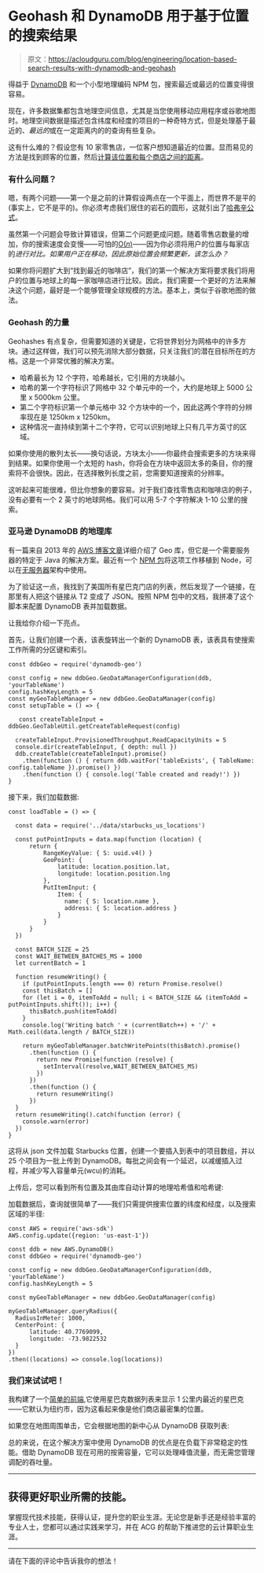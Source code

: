 # Geohash 和 DynamoDB 用于基于位置的搜索结果

> 原文：<https://acloudguru.com/blog/engineering/location-based-search-results-with-dynamodb-and-geohash>

得益于 [DynamoDB](https://acloudguru.com/course/amazon-dynamodb-deep-dive) 和一个小型地理编码 NPM 包，搜索最近或最远的位置变得很容易。

现在，许多数据集都包含地理空间信息，尤其是当您使用移动应用程序或谷歌地图时。地理空间数据是描述包含纬度和经度的项目的一种奇特方式，但是处理基于最近的、*最远的*或在一定距离内的的查询有些复杂。

这有什么难的？假设您有 10 家零售店，一位客户想知道最近的位置。显而易见的方法是找到顾客的位置，然后[计算该位置和每个商店之间的距离](https://orion.math.iastate.edu/dept/links/formulas/form2.pdf)。

### 有什么问题？

嗯，有两个问题——第一个是之前的计算假设两点在一个平面上，而世界不是平的(事实上，它不是平的)。你必须考虑我们居住的岩石的圆形，这就引出了[哈弗辛公式](https://en.wikipedia.org/wiki/Haversine_formula)。

虽然第一个问题会导致计算错误，但第二个问题更成问题。随着零售店数量的增加，你的搜索速度会变慢——可怕的[O(*n*)](https://en.wikipedia.org/wiki/Big_O_notation)——因为你必须将用户的位置与每家店的*进行对比。如果用户正在移动，因此原始位置会频繁更新，该怎么办？*

如果你将问题扩大到“找到最近的咖啡店”，我们的第一个解决方案将要求我们将用户的位置与地球上的每一家咖啡店进行比较。因此，我们需要一个更好的方法来解决这个问题，最好是一个能够管理全球规模的方法。基本上，类似于谷歌地图的做法。

### Geohash 的力量

Geohashes 有点复杂，但需要知道的关键是，它将世界划分为网格中的许多方块。通过这样做，我们可以预先消除大部分数据，只关注我们的潜在目标所在的方格。这是一个非常优雅的解决方案。

*   哈希最长为 12 个字符，哈希越长，它引用的方块越小。
*   哈希的第一个字符标识了网格中 32 个单元中的一个，大约是地球上 5000 公里 x 5000km 公里。
*   第二个字符标识第一个单元格中 32 个方块中的一个，因此这两个字符的分辨率现在是 1250km x 1250km。
*   这种情况一直持续到第十二个字符，它可以识别地球上只有几平方英寸的区域。

如果你使用的散列太长——换句话说，方块太小——你最终会搜索更多的方块来得到结果。如果你使用一个太短的 hash，你将会在方块中返回太多的条目，你的搜索将不会很快。因此，在选择散列长度之前，您需要知道搜索的分辨率。

这听起来可能很难，但比你想象的要容易。对于我们查找零售店和咖啡店的例子，没有必要有一个 2 英寸的地球网格。我们可以用 5-7 个字符解决 1-10 公里的搜索。

### 亚马逊 DynamoDB 的地理库

有一篇来自 2013 年的 [AWS 博客文章](https://aws.amazon.com/blogs/mobile/geo-library-for-amazon-dynamodb-part-1-table-structure/)详细介绍了 Geo 库，但它是一个需要服务器的特定于 Java 的解决方案。最近有一个 [NPM 包](https://www.npmjs.com/package/dynamodb-geo)将这项工作移植到 Node，可以在[无服务器](https://acloudguru.com/course/serverless-concepts)架构中使用。

为了验证这一点，我找到了美国所有星巴克门店的列表，然后发现了一个链接，在那里有人把这个链接从 T2 变成了 JSON。按照 NPM 包中的文档，我拼凑了这个脚本来配置 DynamoDB 表并加载数据。

让我给你介绍一下亮点。

首先，让我们创建一个表，该表旋转出一个新的 DynamoDB 表，该表具有使搜索工作所需的分区键和索引。

```
const ddbGeo = require('dynamodb-geo')

const config = new ddbGeo.GeoDataManagerConfiguration(ddb, 'yourTableName')
config.hashKeyLength = 5
const myGeoTableManager = new ddbGeo.GeoDataManager(config)
const setupTable = () => {

   const createTableInput = ddbGeo.GeoTableUtil.getCreateTableRequest(config)

  createTableInput.ProvisionedThroughput.ReadCapacityUnits = 5
  console.dir(createTableInput, { depth: null })
  ddb.createTable(createTableInput).promise()
    .then(function () { return ddb.waitFor('tableExists', { TableName: config.tableName }).promise() })
    .then(function () { console.log('Table created and ready!') })
}
```

接下来，我们加载数据:

```
const loadTable = () => {

  const data = require('../data/starbucks_us_locations')

  const putPointInputs = data.map(function (location) {
      return {
          RangeKeyValue: { S: uuid.v4() }
          GeoPoint: {
              latitude: location.position.lat,
              longitude: location.position.lng
          },
          PutItemInput: {
              Item: {
                name: { S: location.name }, 
                address: { S: location.address }
              }
          }
      }
  })

  const BATCH_SIZE = 25
  const WAIT_BETWEEN_BATCHES_MS = 1000       
  let currentBatch = 1

  function resumeWriting() {
    if (putPointInputs.length === 0) return Promise.resolve()
    const thisBatch = []
    for (let i = 0, itemToAdd = null; i < BATCH_SIZE && (itemToAdd = putPointInputs.shift()); i++) {
      thisBatch.push(itemToAdd)
    }
    console.log('Writing batch ' + (currentBatch++) + '/' + Math.ceil(data.length / BATCH_SIZE))

    return myGeoTableManager.batchWritePoints(thisBatch).promise()
      .then(function () {
        return new Promise(function (resolve) {
          setInterval(resolve,WAIT_BETWEEN_BATCHES_MS)
        })
      })
      .then(function () {
        return resumeWriting()
      })
  }
  return resumeWriting().catch(function (error) {
    console.warn(error)
  })
}
```

这将从 json 文件加载 Starbucks 位置，创建一个要插入到表中的项目数组，并以 25 个项目为一批上传到 DynamoDB。每批之间会有一个延迟，以减缓插入过程，并减少写入容量单元(wcu)的消耗。

上传后，您可以看到所有位置及其由库自动计算的地理哈希值和哈希键:

加载数据后，查询就很简单了——我们只需提供搜索位置的纬度和经度，以及搜索区域的半径:

```
const AWS = require('aws-sdk')
AWS.config.update({region: 'us-east-1'})

const ddb = new AWS.DynamoDB() 
const ddbGeo = require('dynamodb-geo')

const config = new ddbGeo.GeoDataManagerConfiguration(ddb, 'yourTableName')
config.hashKeyLength = 5

const myGeoTableManager = new ddbGeo.GeoDataManager(config)

myGeoTableManager.queryRadius({
  RadiusInMeter: 1000,
  CenterPoint: {
      latitude: 40.7769099,
      longitude: -73.9822532
  }
})
.then((locations) => console.log(locations))
```

### 我们来试试吧！

我构建了一个[简单的前端](https://caffeinate.jbes.dev/),它使用星巴克数据列表来显示 1 公里内最近的星巴克——它默认为纽约市，因为这看起来像是他们商店最密集的位置。

如果您在地图周围单击，它会根据地图的新中心从 DynamoDB 获取列表:

总的来说，在这个解决方案中使用 DynamoDB 的优点是在负载下非常稳定的性能。借助 DynamoDB 现在可用的按需容量，它可以处理峰值流量，而无需您管理调配的吞吐量。

* * *

## 获得更好职业所需的技能。

掌握现代技术技能，获得认证，提升您的职业生涯。无论您是新手还是经验丰富的专业人士，您都可以通过实践来学习，并在 ACG 的帮助下推进您的云计算职业生涯。

* * *

请在下面的评论中告诉我你的想法！